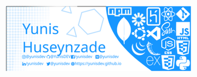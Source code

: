 # [![waylon walker header](https://raw.githubusercontent.com/YunisDEV/YunisDEV/main/assets/banner.svg)](https://yunisdev.github.io)